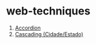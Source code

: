 # web-techniques

1. [Accordion](https://codepen.io/edussilva/pen/bGKGabe)
2. [Cascading (Cidade/Estado)](https://codepen.io/edussilva/pen/qBMMJLy)
